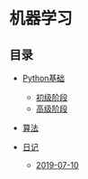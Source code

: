 机器学习
=========

## 目录
* [Python基础](/python3)
	* [初级阶段](/python3/basic)
	* [高级阶段](/python3/advanced)

* [算法](/algorithm)


* [日记](/diary)
	* [2019-07-10](/diary/2019-07-10.md)
